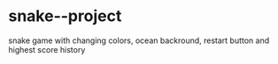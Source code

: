 # snake--project
snake game with changing colors, ocean backround, restart button and highest score history
